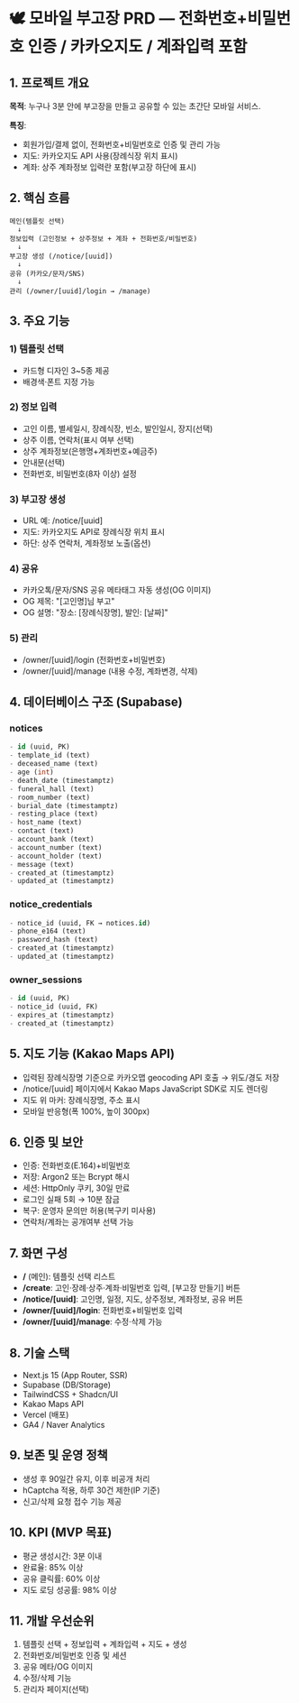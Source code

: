 # 🕊️ 모바일 부고장 PRD — 전화번호+비밀번호 인증 / 카카오지도 / 계좌입력 포함

## 1. 프로젝트 개요

**목적**: 누구나 3분 안에 부고장을 만들고 공유할 수 있는 초간단 모바일 서비스.

**특징**:
- 회원가입/결제 없이, 전화번호+비밀번호로 인증 및 관리 가능
- 지도: 카카오지도 API 사용(장례식장 위치 표시)
- 계좌: 상주 계좌정보 입력란 포함(부고장 하단에 표시)

## 2. 핵심 흐름

```
메인(템플릿 선택)
  ↓
정보입력 (고인정보 + 상주정보 + 계좌 + 전화번호/비밀번호)
  ↓
부고장 생성 (/notice/[uuid])
  ↓
공유 (카카오/문자/SNS)
  ↓
관리 (/owner/[uuid]/login → /manage)
```

## 3. 주요 기능

### 1) 템플릿 선택
- 카드형 디자인 3~5종 제공
- 배경색·폰트 지정 가능

### 2) 정보 입력
- 고인 이름, 별세일시, 장례식장, 빈소, 발인일시, 장지(선택)
- 상주 이름, 연락처(표시 여부 선택)
- 상주 계좌정보(은행명+계좌번호+예금주)
- 안내문(선택)
- 전화번호, 비밀번호(8자 이상) 설정

### 3) 부고장 생성
- URL 예: /notice/[uuid]
- 지도: 카카오지도 API로 장례식장 위치 표시
- 하단: 상주 연락처, 계좌정보 노출(옵션)

### 4) 공유
- 카카오톡/문자/SNS 공유 메타태그 자동 생성(OG 이미지)
- OG 제목: "[고인명]님 부고"
- OG 설명: "장소: [장례식장명], 발인: [날짜]"

### 5) 관리
- /owner/[uuid]/login (전화번호+비밀번호)
- /owner/[uuid]/manage (내용 수정, 계좌변경, 삭제)

## 4. 데이터베이스 구조 (Supabase)

### notices
```sql
- id (uuid, PK)
- template_id (text)
- deceased_name (text)
- age (int)
- death_date (timestamptz)
- funeral_hall (text)
- room_number (text)
- burial_date (timestamptz)
- resting_place (text)
- host_name (text)
- contact (text)
- account_bank (text)
- account_number (text)
- account_holder (text)
- message (text)
- created_at (timestamptz)
- updated_at (timestamptz)
```

### notice_credentials
```sql
- notice_id (uuid, FK → notices.id)
- phone_e164 (text)
- password_hash (text)
- created_at (timestamptz)
- updated_at (timestamptz)
```

### owner_sessions
```sql
- id (uuid, PK)
- notice_id (uuid, FK)
- expires_at (timestamptz)
- created_at (timestamptz)
```

## 5. 지도 기능 (Kakao Maps API)

- 입력된 장례식장명 기준으로 카카오맵 geocoding API 호출 → 위도/경도 저장
- /notice/[uuid] 페이지에서 Kakao Maps JavaScript SDK로 지도 렌더링
- 지도 위 마커: 장례식장명, 주소 표시
- 모바일 반응형(폭 100%, 높이 300px)

## 6. 인증 및 보안

- 인증: 전화번호(E.164)+비밀번호
- 저장: Argon2 또는 Bcrypt 해시
- 세션: HttpOnly 쿠키, 30일 만료
- 로그인 실패 5회 → 10분 잠금
- 복구: 운영자 문의만 허용(복구키 미사용)
- 연락처/계좌는 공개여부 선택 가능

## 7. 화면 구성

- **/** (메인): 템플릿 선택 리스트
- **/create**: 고인·장례·상주·계좌·비밀번호 입력, [부고장 만들기] 버튼
- **/notice/[uuid]**: 고인명, 일정, 지도, 상주정보, 계좌정보, 공유 버튼
- **/owner/[uuid]/login**: 전화번호+비밀번호 입력
- **/owner/[uuid]/manage**: 수정·삭제 가능

## 8. 기술 스택

- Next.js 15 (App Router, SSR)
- Supabase (DB/Storage)
- TailwindCSS + Shadcn/UI
- Kakao Maps API
- Vercel (배포)
- GA4 / Naver Analytics

## 9. 보존 및 운영 정책

- 생성 후 90일간 유지, 이후 비공개 처리
- hCaptcha 적용, 하루 30건 제한(IP 기준)
- 신고/삭제 요청 접수 기능 제공

## 10. KPI (MVP 목표)

- 평균 생성시간: 3분 이내
- 완료율: 85% 이상
- 공유 클릭률: 60% 이상
- 지도 로딩 성공률: 98% 이상

## 11. 개발 우선순위

1. 템플릿 선택 + 정보입력 + 계좌입력 + 지도 + 생성
2. 전화번호/비밀번호 인증 및 세션
3. 공유 메타/OG 이미지
4. 수정/삭제 기능
5. 관리자 페이지(선택)

